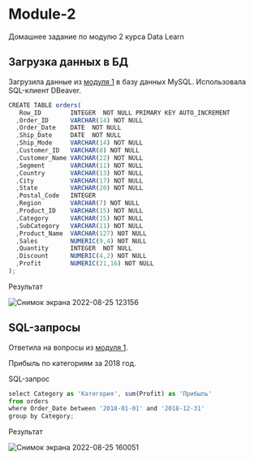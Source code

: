 # Module-2
Домашнее задание по модулю 2 курса Data Learn

Загрузка данных в БД
---

Загрузила данные из [модуля 1](https://github.com/EkaterinaSovetkina/DE-101-Module1) в базу данных MySQL. Использовала SQL-клиент DBeaver.

``` js
CREATE TABLE orders(
   Row_ID        INTEGER  NOT NULL PRIMARY KEY AUTO_INCREMENT
  ,Order_ID      VARCHAR(14) NOT NULL
  ,Order_Date    DATE  NOT NULL
  ,Ship_Date     DATE  NOT NULL
  ,Ship_Mode     VARCHAR(14) NOT NULL
  ,Customer_ID   VARCHAR(8) NOT NULL
  ,Customer_Name VARCHAR(22) NOT NULL
  ,Segment       VARCHAR(11) NOT NULL
  ,Country       VARCHAR(13) NOT NULL
  ,City          VARCHAR(17) NOT NULL
  ,State         VARCHAR(20) NOT NULL
  ,Postal_Code   INTEGER 
  ,Region        VARCHAR(7) NOT NULL
  ,Product_ID    VARCHAR(15) NOT NULL
  ,Category      VARCHAR(15) NOT NULL
  ,SubCategory   VARCHAR(11) NOT NULL
  ,Product_Name  VARCHAR(127) NOT NULL
  ,Sales         NUMERIC(9,4) NOT NULL
  ,Quantity      INTEGER  NOT NULL
  ,Discount      NUMERIC(4,2) NOT NULL
  ,Profit        NUMERIC(21,16) NOT NULL
);
```

Результат

![Снимок экрана 2022-08-25 123156](https://user-images.githubusercontent.com/108063450/186616667-cfce9da1-3325-4625-a3ce-46b40d3b5d8f.png)


SQL-запросы
---

Ответила на вопросы из [модуля 1](https://github.com/EkaterinaSovetkina/DE-101-Module1).

Прибыль по категориям за 2018 год.

SQL-запрос
``` js
select Category as 'Категория', sum(Profit) as 'Прибыль'
from orders 
where Order_Date between '2018-01-01' and '2018-12-31'
group by Category;
```

Результат

![Снимок экрана 2022-08-25 160051](https://user-images.githubusercontent.com/108063450/186658922-bb65f935-d432-44bf-8c2a-3d7b3e619833.png)

